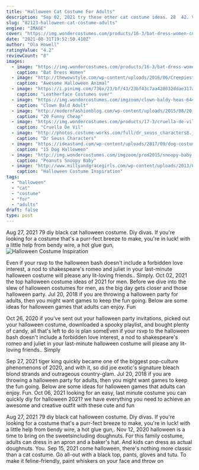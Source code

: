 ```yaml
---
title: "Halloween Cat Costume For Adults"
description: "Sep 02, 2021 try these other cat costume ideas. 28  42. Via amazon.Com (2)  Snack attack halloween costume. This is a fun one for teens, college students, and adults alike, thanks to"
slug: "82123-halloween-cat-costume-adults"
engine: "IMAGE"
cover: "https://img.wondercostumes.com/products/16-3/bat-dress-women-costume.jpg"
date: "2021-08-31T19:52:50.410Z"
author: "Ola Howell"
ratingValue: "4.2"
reviewCount: "8"
images:
  - image: "https://img.wondercostumes.com/products/16-3/bat-dress-women-costume.jpg"
    caption: "Bat Dress Women"
  - image: "http://thewowstyle.com/wp-content/uploads/2016/06/Creepiest-Animal-Halloween-Makeup.jpg"
    caption: "Awesome Halloween Animal"
  - image: "https://i.pinimg.com/736x/23/bf/43/23bf43c7aa428032ddae317a9a118e29--leatherface-costume-halloween-party.jpg"
    caption: "Leatherface Costumes over"
  - image: "https://img.wondercostumes.com/imgzoom/clown-baldy-heas-64403.jpg"
    caption: "Clown Bald Adult"
  - image: "http://modernfashionblog.com/wp-content/uploads/2015/08/20-Funny-Cheap-Easy-Homemade-Halloween-Costumes-Ideas-2015-18.jpg"
    caption: "20 Funny Cheap"
  - image: "https://img.wondercostumes.com/products/17-3/cruella-de-vil-womens-costume.jpg"
    caption: "Cruella De Vil"
  - image: "http://photos.costume-works.com/full/dr_seuss_characters8.jpg"
    caption: "Dr Seuss Characters"
  - image: "https://ideastand.com/wp-content/uploads/2017/09/dog-costumes-for-kids/13-dog-halloween-costumes-kids-adults.jpg"
    caption: "15 Dog Halloween"
  - image: "http://img.wondercostumes.com/imgzoom/prod2015/snoopy-baby-costume.jpg"
    caption: "Peanuts Snoopy Baby"
  - image: "http://www.millyandgracegirls.com/wp-content/uploads/2013/09/IMG_0683.jpg"
    caption: "Halloween Costume Inspiration"
tags:
  - "halloween"
  - "cat"
  - "costume"
  - "for"
  - "adults"
draft: false
type: post
---
```


Aug 27, 2021 79 diy black cat halloween costume. Diy divas. If you're looking for a costume that's a purr-fect breeze to make, you're in luck! with a little help from bendy wire, a hot glue gun,
![Halloween Costume Inspiration](http://www.millyandgracegirls.com/wp-content/uploads/2013/09/IMG_0683.jpg "Halloween Costume Inspiration")

Even if your rsvp to the halloween bash doesn&#39;t include a forbidden love interest, a nod to shakespeare&#39;s romeo and juliet in your last-minute halloween costume will please any lit-loving friends.. Simply. Oct 02, 2021 the top halloween costume ideas of 2021 for men. Before we dive into the slew of halloween costumes for men, as the big day gets closer and those halloween party. Jul 20, 2018 if you are throwing a halloween party for adults, then you might want games to keep the fun going. Below are some ideas for halloween games that adults can enjoy. Fun
<!--inArticleAds-->

<!--galleryOne-->

Oct 26, 2020 if you've sent out your halloween party invitations, picked out your halloween costume, downloaded a spooky playlist, and bought plenty of candy, all that's left to do is plan someEven if your rsvp to the halloween bash doesn't include a forbidden love interest, a nod to shakespeare's romeo and juliet in your last-minute halloween costume will please any lit-loving friends.. Simply
<!--inArticleAds-->

<!--galleryTwo-->

Sep 27, 2021 tiger king quickly became one of the biggest pop-culture phenomenons of 2020, and with it, so did joe exotic's signature bleach blond strands and outrageous country-glam. Jul 20, 2018 if you are throwing a halloween party for adults, then you might want games to keep the fun going. Below are some ideas for halloween games that adults can enjoy. Fun. Oct 06, 2021 looking for an easy, last minute costume you can quickly diy for halloween 2021? we have everything you need to achieve an awesome and creative outfit with these cute and fun
<!--galleryThree-->

Aug 27, 2021 79 diy black cat halloween costume. Diy divas. If you're looking for a costume that's a purr-fect breeze to make, you're in luck! with a little help from bendy wire, a hot glue gun,. Nov 12, 2020 halloween is a time to bring on the sweetsincluding doughnuts. For this family costume, adults can dress in an apron and a baker's hat. And kids can dress as actual doughnuts. You. Sep 15, 2021 come halloween, there's nothing more classic than a cat costume. Go all-out with a black top, pants, gloves and tutu. To make it feline-friendly, paint whiskers on your face and throw on